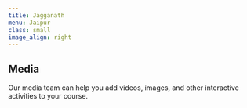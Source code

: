 ```yaml
---
title: Jagganath
menu: Jaipur
class: small
image_align: right
---
```


## Media

Our media team can help you add videos, images, and other interactive activities to your course.  
